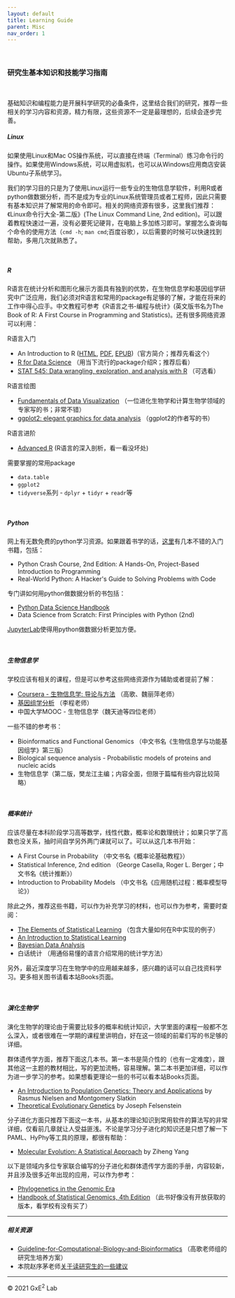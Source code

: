 ```yaml
---
layout: default
title: Learning Guide
parent: Misc 
nav_order: 1
---
```


<br/>

### 研究生基本知识和技能学习指南

<br/>

基础知识和编程能力是开展科学研究的必备条件，这里结合我们的研究，推荐一些相关的学习内容和资源，精力有限，这些资源不一定是最理想的，后续会逐步完善。



##### Linux

如果使用Linux和Mac OS操作系统，可以直接在终端（Terminal）练习命令行的操作。如果使用Windows系统，可以用虚拟机，也可以从Windows应用商店安装Ubuntu子系统学习。

我们的学习目的只是为了使用Linux运行一些专业的生物信息学软件，利用R或者python做数据分析，而不是成为专业的Linux系统管理员或者工程师，因此只需要有基本知识并了解常用的命令即可。相关的网络资源有很多，这里我们推荐：《Linux命令行大全-第二版》(The Linux Command Line, 2nd edition)。可以跟着教程快速过一遍，没有必要死记硬背，在电脑上多加练习即可。掌握怎么查询每个命令的使用方法（`cmd -h`;  `man cmd`;百度谷歌），以后需要的时候可以快速找到帮助，多用几次就熟悉了。

<br/>

##### R

R语言在统计分析和图形化展示方面具有独到的优势，在生物信息学和基因组学研究中广泛应用，我们必须对R语言和常用的package有足够的了解，才能在将来的工作中得心应手。中文教程可参考《R语言之书-编程与统计》(英文版书名为The Book of R: A First Course in Programming and Statistics)。还有很多网络资源可以利用：

R语言入门

- An Introduction to R ([HTML](https://cran.r-project.org/doc/manuals/r-release/R-intro.html),  [PDF](https://cran.r-project.org/doc/manuals/r-release/R-intro.pdf), [EPUB](https://cran.r-project.org/doc/manuals/r-release/R-intro.epub))（官方简介；推荐先看这个）
- [R for Data Science](https://r4ds.had.co.nz/index.html) （用当下流行的package介绍R；推荐后看）
- [STAT 545: Data wrangling, exploration, and analysis with R](https://stat545.com/) （可选看）

R语言绘图

- [Fundamentals of Data Visualization](https://clauswilke.com/dataviz/) （一位进化生物学和计算生物学领域的专家写的书；非常不错）
- [ggplot2: elegant graphics for data analysis](https://ggplot2-book.org/) （ggplot2的作者写的书） 

R语言进阶

- [Advanced R](https://adv-r.hadley.nz/) (R语言的深入剖析，看一看没坏处)

需要掌握的常用package

- `data.table`
- `ggplot2`
- `tidyverse`系列 - `dplyr` + `tidyr` + `readr`等

<br/>

##### Python

网上有无数免费的python学习资源。如果跟着书学的话，[这里](https://nostarch.com/catalog/python)有几本不错的入门书籍，包括：

- Python Crash Course, 2nd Edition: A Hands-On, Project-Based Introduction to Programming
- Real-World Python: A Hacker's Guide to Solving Problems with Code

专门讲如何用python做数据分析的书包括：

- [Python Data Science Handbook](https://jakevdp.github.io/PythonDataScienceHandbook/)
- Data Science from Scratch: First Principles with Python (2nd)

[JupyterLab](https://jupyter.org/)使得用python做数据分析更加方便。

<br/>

##### 生物信息学

学校应该有相关的课程，但是可以参考这些网络资源作为辅助或者提前了解：

- [Coursera - 生物信息学: 导论与方法](https://www.coursera.org/learn/bioinformatics-pku) （高歌、魏丽萍老师）
- [基因组学分析](http://3d-genome.life/?page_id=7) （李程老师）
- 中国大学MOOC - 生物信息学（魏天迪等四位老师）

一些不错的参考书：

- Bioinformatics and Functional Genomics （中文书名《生物信息学与功能基因组学》第三版）
- Biological sequence analysis - Probabilistic models of proteins and nucleic acids
- 生物信息学（第二版，樊龙江主编；内容全面，但限于篇幅有些内容比较简略）

<br/>

##### 概率统计

应该尽量在本科阶段学习高等数学，线性代数，概率论和数理统计；如果只学了高数也没关系，抽时间自学另外两门课就可以了。可以从这几本书开始：

- A First Course in Probability （中文书名《概率论基础教程》）
- Statistical Inference, 2nd edition （George Casella, Roger L. Berger；中文书名《统计推断》）
- Introduction to Probability Models （中文书名《应用随机过程：概率模型导论》）

除此之外，推荐这些书籍，可以作为补充学习的材料，也可以作为参考，需要时查阅：

- [The Elements of Statistical Learning](https://web.stanford.edu/~hastie/ElemStatLearn/) （包含大量如何在R中实现的例子）
- [An Introduction to Statistical Learning](https://www.statlearning.com/)
- [Bayesian Data Analysis](http://www.stat.columbia.edu/~gelman/book/)
- 白话统计 （用通俗易懂的语言介绍常用的统计学方法）

另外，最近深度学习在生物学中的应用越来越多，感兴趣的话可以自己找资料学习。更多相关图书请看本站Books页面。

<br/>

##### 演化生物学

演化生物学的理论由于需要比较多的概率和统计知识，大学里面的课程一般都不怎么深入，或者很难在一学期的课程里讲明白，好在这一领域的前辈们写的书足够的详细。

群体遗传学方面，推荐下面这几本书。第一本书是简介性的（也有一定难度），跟其他这一主题的教材相比，写的更加流畅，容易理解。第二本书更加详细，可以作为进一步学习的参考。如果想看更理论一些的书可以看本站Books页面。

- [An Introduction to Population Genetics: Theory and Applications](https://global.oup.com/ushe/product/an-introduction-to-population-genetics-9781605351537) by Rasmus Nielsen and Montgomery Slatkin 
- [Theoretical Evolutionary Genetics](https://felsenst.github.io/pgbook/pgbook.html) by Joseph Felsenstein

分子进化方面只推荐下面这一本书，从基本的理论知识到常用软件的算法写的非常详细，仅看前几章就让人受益匪浅。不论是学习分子进化的知识还是只想了解一下PAML、HyPhy等工具的原理，都很有帮助：

- [Molecular Evolution: A Statistical Approach](http://abacus.gene.ucl.ac.uk/MESA/) by Ziheng Yang

以下是领域内多位专家联合编写的分子进化和群体遗传学方面的手册，内容较新，并且涉及很多近年出现的应用，可以作为参考：

- [Phylogenetics in the Genomic Era](https://hal.inria.fr/PGE/)
- [Handbook of Statistical Genomics, 4th Edition](https://onlinelibrary.wiley.com/doi/book/10.1002/9781119487845) （此书好像没有开放获取的版本，看学校有没有买了）



----

##### 相关资源

- [Guideline-for-Computational-Biology-and-Bioinformatics](https://github.com/gao-lab/Guideline-for-Computational-Biology-and-Bioinformatics) （高歌老师组的研究生培养方案）
- 本院赵序茅老师[关于读研究生的一些建议](http://blog.sciencenet.cn/blog-990233-1307343.html)



-----

© 2021 GxE<sup>2</sup> Lab

